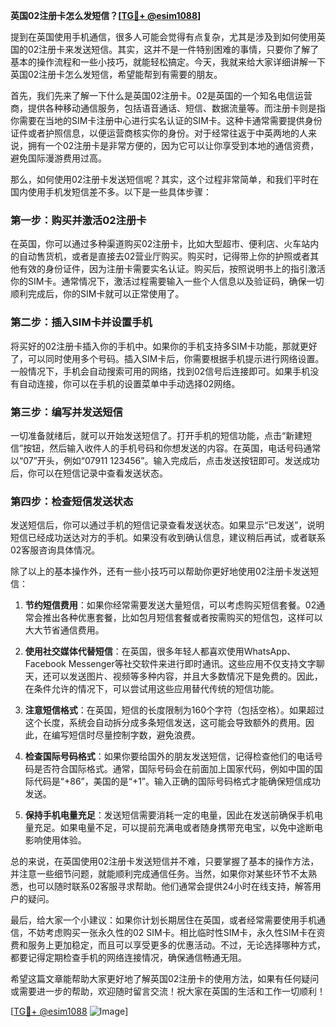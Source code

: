 **英国02注册卡怎么发短信？[[TG💪+ @esim1088](https://t.me/s/esim1088)]**

提到在英国使用手机通信，很多人可能会觉得有点复杂，尤其是涉及到如何使用英国的02注册卡来发送短信。其实，这并不是一件特别困难的事情，只要你了解了基本的操作流程和一些小技巧，就能轻松搞定。今天，我就来给大家详细讲解一下英国02注册卡怎么发短信，希望能帮到有需要的朋友。

首先，我们先来了解一下什么是英国02注册卡。02是英国的一个知名电信运营商，提供各种移动通信服务，包括语音通话、短信、数据流量等。而注册卡则是指你需要在当地的SIM卡注册中心进行实名认证的SIM卡。这种卡通常需要提供身份证件或者护照信息，以便运营商核实你的身份。对于经常往返于中英两地的人来说，拥有一个02注册卡是非常方便的，因为它可以让你享受到本地的通信资费，避免国际漫游费用过高。

那么，如何使用02注册卡发送短信呢？其实，这个过程非常简单，和我们平时在国内使用手机发短信差不多。以下是一些具体步骤：

### **第一步：购买并激活02注册卡**
在英国，你可以通过多种渠道购买02注册卡，比如大型超市、便利店、火车站内的自动售货机，或者是直接去02营业厅购买。购买时，记得带上你的护照或者其他有效的身份证件，因为注册卡需要实名认证。购买后，按照说明书上的指引激活你的SIM卡。通常情况下，激活过程需要输入一些个人信息以及验证码，确保一切顺利完成后，你的SIM卡就可以正常使用了。

### **第二步：插入SIM卡并设置手机**
将买好的02注册卡插入你的手机中。如果你的手机支持多SIM卡功能，那就更好了，可以同时使用多个号码。插入SIM卡后，你需要根据手机提示进行网络设置。一般情况下，手机会自动搜索可用的网络，找到02信号后连接即可。如果手机没有自动连接，你可以在手机的设置菜单中手动选择02网络。

### **第三步：编写并发送短信**
一切准备就绪后，就可以开始发送短信了。打开手机的短信功能，点击“新建短信”按钮，然后输入收件人的手机号码和你想发送的内容。在英国，电话号码通常以“07”开头，例如“07911 123456”。输入完成后，点击发送按钮即可。发送成功后，你可以在短信记录中查看发送状态。

### **第四步：检查短信发送状态**
发送短信后，你可以通过手机的短信记录查看发送状态。如果显示“已发送”，说明短信已经成功送达对方的手机。如果没有收到确认信息，建议稍后再试，或者联系02客服咨询具体情况。

除了以上的基本操作外，还有一些小技巧可以帮助你更好地使用02注册卡发送短信：

1. **节约短信费用**：如果你经常需要发送大量短信，可以考虑购买短信套餐。02通常会推出各种优惠套餐，比如包月短信套餐或者按需购买的短信包，这样可以大大节省通信费用。
   
2. **使用社交媒体代替短信**：在英国，很多年轻人都喜欢使用WhatsApp、Facebook Messenger等社交软件来进行即时通讯。这些应用不仅支持文字聊天，还可以发送图片、视频等多种内容，并且大多数情况下是免费的。因此，在条件允许的情况下，可以尝试用这些应用替代传统的短信功能。

3. **注意短信格式**：在英国，短信的长度限制为160个字符（包括空格）。如果超过这个长度，系统会自动拆分成多条短信发送，这可能会导致额外的费用。因此，在编写短信时尽量控制字数，避免浪费。

4. **检查国际号码格式**：如果你要给国外的朋友发送短信，记得检查他们的电话号码是否符合国际格式。通常，国际号码会在前面加上国家代码，例如中国的国际代码是“+86”，美国的是“+1”。输入正确的国际号码格式才能确保短信成功发送。

5. **保持手机电量充足**：发送短信需要消耗一定的电量，因此在发送前确保手机电量充足。如果电量不足，可以提前充满电或者随身携带充电宝，以免中途断电影响使用体验。

总的来说，在英国使用02注册卡发送短信并不难，只要掌握了基本的操作方法，并注意一些细节问题，就能顺利完成通信任务。当然，如果你对某些环节不太熟悉，也可以随时联系02客服寻求帮助。他们通常会提供24小时在线支持，解答用户的疑问。

最后，给大家一个小建议：如果你计划长期居住在英国，或者经常需要使用手机通信，不妨考虑购买一张永久性的02 SIM卡。相比临时性SIM卡，永久性SIM卡在资费和服务上更加稳定，而且可以享受更多的优惠活动。不过，无论选择哪种方式，都要记得定期检查手机的网络连接情况，确保通信畅通无阻。

希望这篇文章能帮助大家更好地了解英国02注册卡的使用方法，如果有任何疑问或需要进一步的帮助，欢迎随时留言交流！祝大家在英国的生活和工作一切顺利！

[[TG💪+ @esim1088](https://t.me/s/esim1088) ![Image](https://i.postimg.cc/4NQfJmqS/Snipaste-2025-05-13-00-14-12.png)]